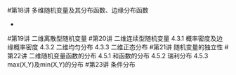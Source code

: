 #第18讲 多维随机变量及其分布函数、边缘分布函数

* 

#第19讲 二维离散型随机变量
#第20讲 二维连续型随机变量
	4.3.1 概率密度及边缘概率密度
	4.3.2 二维均匀分布
	4.3.3 二维正态分布
#第21讲 随机变量的独立性
#第22讲 二维随机变量函数的分布
	4.5.1 和函数的分布
	4.5.2 瑞利分布
	4.5.3 max(X,Y)及min(X,Y)的分布
#第23讲 条件分布

